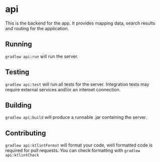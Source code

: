 # api

This is the backend for the app. It provides mapping data, search results and routing for the application.

## Running

`gradlew api:run` will run the server.

## Testing

`gradlew api:test` will run all tests for the server. Integration tests may require external services and/or an internet
connection.

## Building

`gradlew api:build` will produce a runnable .jar containing the server.

## Contributing

`gradlew api:ktlintFormat` will format your code, well formatted code is required for pull requests. You can check
formatting with `gradlew api:ktlintCheck`
